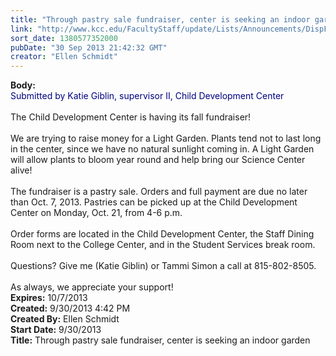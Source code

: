 ```yaml
---
title: "Through pastry sale fundraiser, center is seeking an indoor garden "
link: "http://www.kcc.edu/FacultyStaff/update/Lists/Announcements/DispForm.aspx?ID=1266"
sort_date: 1380577352000
pubDate: "30 Sep 2013 21:42:32 GMT"
creator: "Ellen Schmidt"
---
```


<div><b>Body:</b> <div class="ExternalClassB6BD43DB741C44C68E4E874223331695"><div><font color="#000080">Submitted by Katie Giblin, supervisor II, Child Development Center</font></div>
<div> </div>
<div>The Child Development Center is having its fall fundraiser! </div>
<div> </div>
<div>We are trying to raise money for a Light Garden. Plants tend not to last long in the center, since we have no natural sunlight coming in. A Light Garden will allow plants to bloom year round and help bring our Science Center alive!</div>
<div> </div>
<div>The fundraiser is a pastry sale. Orders and full payment are due no later than Oct. 7, 2013. Pastries can be picked up at the Child Development Center on Monday, Oct. 21, from 4-6 p.m. </div>
<div> </div>
<div>Order forms are located in the Child Development Center, the Staff Dining Room next to the College Center, and in the Student Services break room. </div>
<div> </div>
<div>Questions? Give me (Katie Giblin) or Tammi Simon a call at 815-802-8505. </div>
<div> </div>
<div>As always, we appreciate your support!</div></div></div>
<div><b>Expires:</b> 10/7/2013</div>
<div><b>Created:</b> 9/30/2013 4:42 PM</div>
<div><b>Created By:</b> Ellen Schmidt</div>
<div><b>Start Date:</b> 9/30/2013</div>
<div><b>Title:</b> Through pastry sale fundraiser, center is seeking an indoor garden </div>
